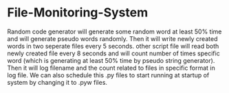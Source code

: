 # File-Monitoring-System

Random code generator will generate some random word at least 50% time and will generate pseudo words randomly.
Then it will write newly created words in two seperate files every 5 seconds.
other script file will read both newly created file every 8 seconds and will count number of times specific word (which is generating at least 50% time by pseudo string generator).
Then it will log filename and the count related to files in specific format in log file.
We can also schedule this .py files to start running at startup of system by changing it to .pyw files.
